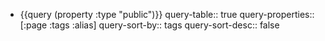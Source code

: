 - {{query (property :type "public")}}
  query-table:: true
  query-properties:: [:page :tags :alias]
  query-sort-by:: tags
  query-sort-desc:: false